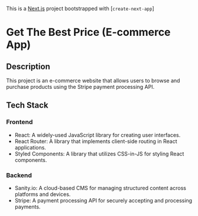 This is a [Next.js](https://nextjs.org/) project bootstrapped with [`create-next-app`]

# Get The Best Price (E-commerce App)

## Description

This project is an e-commerce website that allows users to browse and purchase products using the Stripe payment processing API. 

## Tech Stack

### Frontend

- React: A widely-used JavaScript library for creating user interfaces.
- React Router: A library that implements client-side routing in React applications.
- Styled Components: A library that utilizes CSS-in-JS for styling React components.

### Backend

- Sanity.io: A cloud-based CMS for managing structured content across platforms and devices.
- Stripe: A payment processing API for securely accepting and processing payments.




